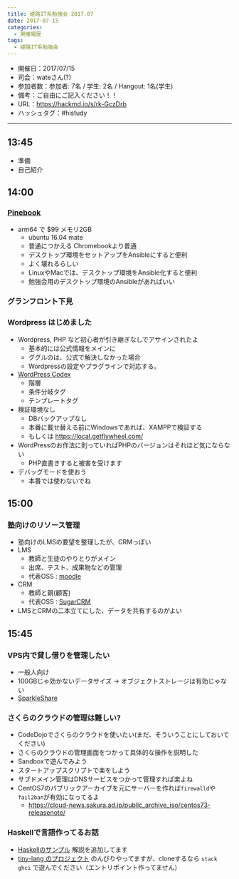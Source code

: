 ```yaml
---
title: 姫路IT系勉強会 2017.07
date: 2017-07-15
categories:
  - 開催履歴
tags:
  - 姫路IT系勉強会
---
```


* 開催日：2017/07/15
* 司会：wateさん(?)
* 参加者数：参加者: 7名 / 学生: 2名 / Hangout: 1名(学生)
* 備考：ご自由にご記入ください！！
* URL：https://hackmd.io/s/rk-GczDrb
* ハッシュタグ：#histudy

---

## 13:45

* 準備
* 自己紹介

## 14:00

### [Pinebook](https://www.pine64.org/?page_id=3707)

* arm64 で $99 メモリ2GB
  * ubuntu 16.04 mate
  * 普通につかえる Chromebookより普通
  * デスクトップ環境をセットアップをAnsibleにすると便利
  * よく壊れるらしい
  * LinuxやMacでは、デスクトップ環境をAnsible化すると便利
  * 勉強会用のデスクトップ環境のAnsibleがあればいい

### グランフロント下見

### Wordpress はじめました

* Wordpress, PHP など初心者が引き継ぎなしでアサインされたよ
  * 基本的には公式情報をメインに
  * ググルのは、公式で解決しなかった場合
  * Wordpressの設定やプラグラインで対応する。
* [WordPress Codex](https://wpdocs.osdn.jp/Main_Page)
  * 階層
  * 条件分岐タグ
  * テンプレートタグ
* 検証環境なし
  * DBバックアップなし
  * 本番に載せ替える前にWindowsであれば、XAMPPで検証する
  * もしくは https://local.getflywheel.com/
* WordPressのお作法に則っていればPHPのバージョンはそれほど気にならない
  * PHP直書きすると被害を受けます
* デバッグモードを使おう
  * 本番では使わないでね

## 15:00

### 塾向けのリソース管理

* 塾向けのLMSの要望を整理したが、CRMっぽい
* LMS
  * 教師と生徒のやりとりがメイン
  * 出席、テスト、成果物などの管理
  * 代表OSS : [moodle](https://moodle.org/)
* CRM
  * 教師と親(顧客)
  * 代表OSS : [SugarCRM](https://www.sugarcrm.com/)
* LMSとCRMの二本立てにした、データを共有するのがよい

## 15:45

### VPS内で貸し借りを管理したい

* 一般人向け
* 100GBじゃ効かないデータサイズ → オブジェクトストレージは有効じゃない
* [SparkleShare](https://www.sparkleshare.org/)

### さくらのクラウドの管理は難しい?

* CodeDojoでさくらのクラウドを使いたい(まだ、そういうことにしておいてください)
* さくらのクラウドの管理画面をつかって具体的な操作を説明した
* Sandboxで遊んでみよう
* スタートアップスクリプトで楽をしよう
* サブドメイン管理はDNSサービスをつかって管理すれば楽よね
* CentOS7のパブリックアーカイブを元にサーバーを作れば`firewalld`や`fail2ban`が有効になってるよ
  * https://cloud-news.sakura.ad.jp/public_archive_iso/centos73-releasenote/

### Haskellで言語作ってるお話

* [Haskellのサンプル](https://gist.github.com/Iruyan-Zak/095f451a88b98865a1b41d242d447bf7) 解説を追加してます
* [tiny-lang のプロジェクト](https://github.com/kosen13s/tiny/) のんびりやってますが、cloneするなら `stack ghci` で遊んでください（エントリポイント作ってません）
